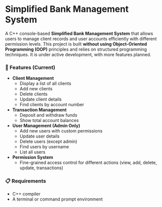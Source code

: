 # Simplified Bank Management System

A C++ console-based **Simplified Bank Management System** that allows users to manage client records and user accounts efficiently with different permission levels. This project is built **without using Object-Oriented Programming (OOP)** principles and relies on structured programming techniques. It is under active development, with more features planned.

### 🚀 Features (Current)
- **Client Management**
  - Display a list of all clients
  - Add new clients
  - Delete clients
  - Update client details
  - Find clients by account number  
- **Transaction Management**
  - Deposit and withdraw funds
  - Show total account balances  
- **User Management (Admin Only)**
  - Add new users with custom permissions
  - Update user details
  - Delete users (except admin)
  - Find users by username
  - List all users  
- **Permission System**
  - Fine-grained access control for different actions (view, add, delete, update, transactions)

### 📋 Requirements
- C++ compiler
- A terminal or command prompt environment
